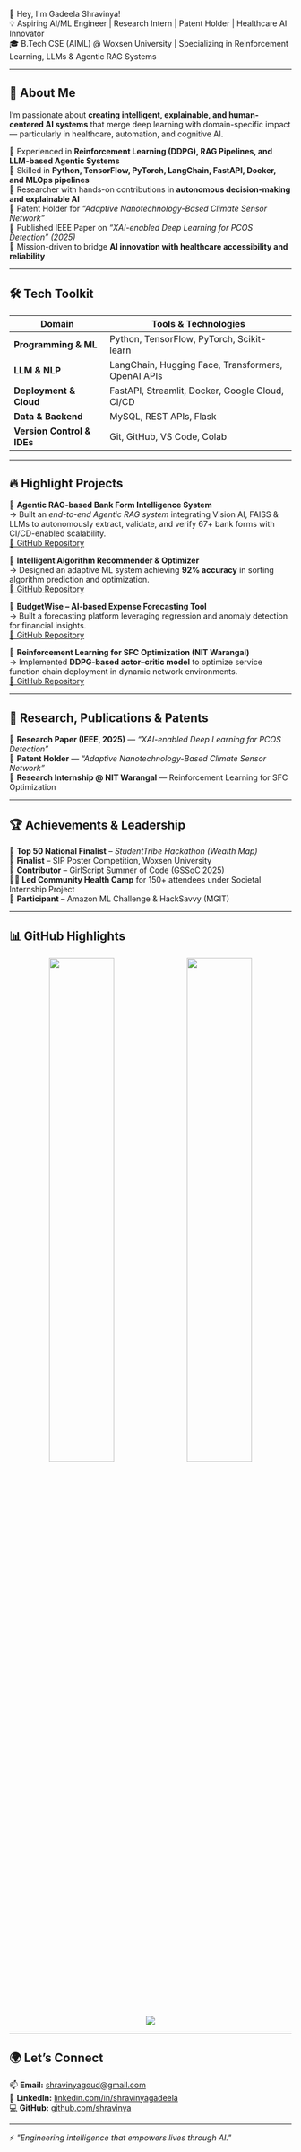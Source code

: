 👋 Hey, I'm Gadeela Shravinya!  
💡 Aspiring AI/ML Engineer | Research Intern | Patent Holder | Healthcare AI Innovator  
🎓 B.Tech CSE (AIML) @ Woxsen University | Specializing in Reinforcement Learning, LLMs & Agentic RAG Systems  

---

## 🌟 About Me  

I’m passionate about **creating intelligent, explainable, and human-centered AI systems** that merge deep learning with domain-specific impact — particularly in healthcare, automation, and cognitive AI.  

🧠 Experienced in **Reinforcement Learning (DDPG), RAG Pipelines, and LLM-based Agentic Systems**  
🧩 Skilled in **Python, TensorFlow, PyTorch, LangChain, FastAPI, Docker, and MLOps pipelines**  
🔬 Researcher with hands-on contributions in **autonomous decision-making and explainable AI**  
📜 Patent Holder for *“Adaptive Nanotechnology-Based Climate Sensor Network”*  
📄 Published IEEE Paper on *“XAI-enabled Deep Learning for PCOS Detection” (2025)*  
🚀 Mission-driven to bridge **AI innovation with healthcare accessibility and reliability**  

---

## 🛠️ Tech Toolkit  

| Domain | Tools & Technologies |
|--------|----------------------|
| **Programming & ML** | Python, TensorFlow, PyTorch, Scikit-learn |
| **LLM & NLP** | LangChain, Hugging Face, Transformers, OpenAI APIs |
| **Deployment & Cloud** | FastAPI, Streamlit, Docker, Google Cloud, CI/CD |
| **Data & Backend** | MySQL, REST APIs, Flask |
| **Version Control & IDEs** | Git, GitHub, VS Code, Colab |

---

## 🔥 Highlight Projects  

🔹 **Agentic RAG-based Bank Form Intelligence System**  
→ Built an *end-to-end Agentic RAG system* integrating Vision AI, FAISS & LLMs to autonomously extract, validate, and verify 67+ bank forms with CI/CD-enabled scalability.  
[🔗 GitHub Repository](https://github.com/Shravinya/Agentic-Rag)  

🔹 **Intelligent Algorithm Recommender & Optimizer**  
→ Designed an adaptive ML system achieving **92% accuracy** in sorting algorithm prediction and optimization.  
[🔗 GitHub Repository](https://github.com/Shravinya/Applicative)  

🔹 **BudgetWise – AI-based Expense Forecasting Tool**  
→ Built a forecasting platform leveraging regression and anomaly detection for financial insights.  
[🔗 GitHub Repository](https://github.com/Shravinya/BudgetWise-AI-based-Expense-Forecasting-Tool)  

🔹 **Reinforcement Learning for SFC Optimization (NIT Warangal)**  
→ Implemented **DDPG-based actor–critic model** to optimize service function chain deployment in dynamic network environments.  
[🔗 GitHub Repository](https://github.com/Shravinya/Reinforcement-learning)  

---

## 🧪 Research, Publications & Patents  

🔬 **Research Paper (IEEE, 2025)** — *“XAI-enabled Deep Learning for PCOS Detection”*  
📜 **Patent Holder** — *“Adaptive Nanotechnology-Based Climate Sensor Network”*  
🏅 **Research Internship @ NIT Warangal** — Reinforcement Learning for SFC Optimization  

---

## 🏆 Achievements & Leadership  

🥇 **Top 50 National Finalist** – *StudentTribe Hackathon (Wealth Map)*  
🏅 **Finalist** – SIP Poster Competition, Woxsen University  
💪 **Contributor** – GirlScript Summer of Code (GSSoC 2025)  
👩‍⚕️ **Led Community Health Camp** for 150+ attendees under Societal Internship Project  
🎯 **Participant** – Amazon ML Challenge & HackSavvy (MGIT)  

---

## 📊 GitHub Highlights  

<p align="center">
  <img width="48%" src="https://github-readme-streak-stats.herokuapp.com/?user=shravinya&theme=radical&hide_border=true" />
  <img width="48%" src="https://github-readme-activity-graph.vercel.app/graph?username=shravinya&theme=react-dark&hide_border=true&area=true" />
</p>

<p align="center">
  <img src="https://github-profile-summary-cards.vercel.app/api/cards/profile-details?username=shravinya&theme=radical" />
</p>

---

## 🌍 Let’s Connect  

📫 **Email:** [shravinyagoud@gmail.com](mailto:shravinyagoud@gmail.com)  
🔗 **LinkedIn:** [linkedin.com/in/shravinyagadeela](https://www.linkedin.com/in/shravinyagadeela/)  
💻 **GitHub:** [github.com/shravinya](https://github.com/shravinya)  

---

⚡ *"Engineering intelligence that empowers lives through AI."*
